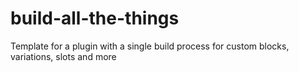 # build-all-the-things
Template for a plugin with a single build process for custom blocks, variations, slots and more
